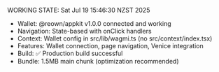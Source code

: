 WORKING STATE: Sat Jul 19 15:46:30 NZST 2025
- Wallet: @reown/appkit v1.0.0 connected and working
- Navigation: State-based with onClick handlers
- Context: Wallet config in src/lib/wagmi.ts (no src/context/index.tsx)
- Features: Wallet connection, page navigation, Venice integration
- Build: ✅ Production build successful
- Bundle: 1.5MB main chunk (optimization recommended)